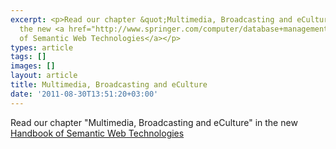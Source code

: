 ```yaml
---
excerpt: <p>Read our chapter &quot;Multimedia, Broadcasting and eCulture&quot; in
  the new <a href="http://www.springer.com/computer/database+management+%26+information+retrieval/book/978-3-540-92912-3?cm_mmc=AD-_-Enews-_-MCS14798_V1-_-978-3-540-92912-3">Handbook
  of Semantic Web Technologies</a></p>
types: article
tags: []
images: []
layout: article
title: Multimedia, Broadcasting and eCulture
date: '2011-08-30T13:51:20+03:00'
---
```

<p>Read our chapter &quot;Multimedia, Broadcasting and eCulture&quot; in the new <a href="http://www.springer.com/computer/database+management+%26+information+retrieval/book/978-3-540-92912-3?cm_mmc=AD-_-Enews-_-MCS14798_V1-_-978-3-540-92912-3">Handbook of Semantic Web Technologies</a></p>
